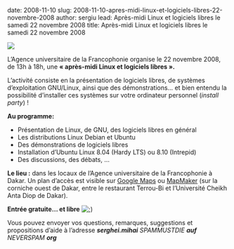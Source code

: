 date: 2008-11-10
slug: 2008-11-10-apres-midi-linux-et-logiciels-libres-22-novembre-2008
author: sergiu
lead: Après-midi Linux et logiciels libres le samedi 22 novembre 2008
title: Après-midi Linux et logiciels libres le samedi 22 novembre 2008


[![](http://dakarlug.org/blog/wp-content/uploads/2008/11/affiche1.png)](http://dakarlug.org/blog/wp-content/uploads/2008/11/affiche1.png)

    

L’Agence universitaire de la Francophonie organise le 22 novembre 2008, de 13h à 18h, une **« après-midi Linux et logiciels libres&nbsp;».**

L’activité consiste en la présentation de logiciels libres, de
systèmes d’exploitation <span class="caps">GNU</span>/Linux, ainsi que des démonstrations… et
bien entendu la possibilité d’installer ces systèmes sur votre
ordinateur personnel (_install party_)&nbsp;!

**Au&nbsp;programme:**

*   Présentation de Linux, de <span class="caps">GNU</span>, des logiciels libres en&nbsp;général
*   Les distributions Linux Debian et&nbsp;Ubuntu
*   Des démonstrations de logiciels&nbsp;libres
*   Installation d’Ubuntu Linux 8.04 (Hardy <span class="caps">LTS</span>) ou 8.10&nbsp;(Intrepid)
*   Des discussions, des débats,&nbsp;…

**Le lieu :** dans les locaux de l’Agence universitaire de la Francophonie à Dakar. Un plan d’accès est visible sur [Google Maps](http://maps.google.com/maps/ms?ie=UTF8&amp;hl=fr&amp;t=h&amp;msa=0&amp;msid=107868570247087054742.00043d11dc8b1bc28cc58&amp;ll=14.679057,-17.468187&amp;spn=0.0074,0.009388&amp;z=17) ou [MapMaker](http://www.google.com/mapmaker?hl=en&amp;q=agence+universitaire&amp;gw=30&amp;ll=14.680831,-17.465644&amp;spn=0.015651,0.028646&amp;z=16&amp;iwloc=0_0) (sur la corniche ouest de Dakar, entre le restaurant Terrou-Bi et l’Université Cheikh Anta Diop de&nbsp;Dakar).

**Entrée gratuite… et libre** ![;)](http://dakarlug.org/blog/wp-includes/images/smilies/icon_wink.gif) 

Vous pouvez envoyer vos questions, remarques, suggestions et propositions d’aide à l’adresse _**serghei.mihai** <span class="caps">SPAMMUSTDIE</span>  **auf** <span class="caps">NEVERSPAM</span> **org**_

    